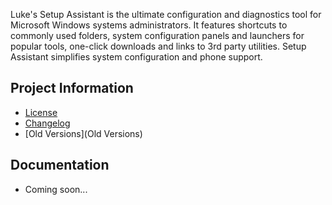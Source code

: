 Luke's Setup Assistant is the ultimate configuration and diagnostics tool for Microsoft Windows systems administrators. It features shortcuts to commonly used folders, system configuration panels and launchers for popular tools, one-click downloads and links to 3rd party utilities. Setup Assistant simplifies system configuration and phone support.

Project Information
---

* [License](License)
* [Changelog](Changelog)
* [Old Versions](Old Versions)

Documentation
---

* Coming soon...